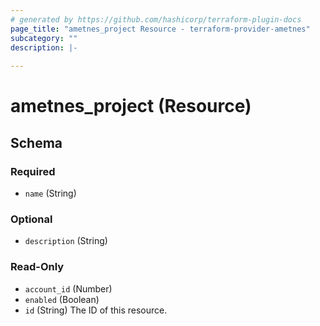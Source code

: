 ```yaml
---
# generated by https://github.com/hashicorp/terraform-plugin-docs
page_title: "ametnes_project Resource - terraform-provider-ametnes"
subcategory: ""
description: |-
  
---
```


# ametnes_project (Resource)





<!-- schema generated by tfplugindocs -->
## Schema

### Required

- `name` (String)

### Optional

- `description` (String)

### Read-Only

- `account_id` (Number)
- `enabled` (Boolean)
- `id` (String) The ID of this resource.


